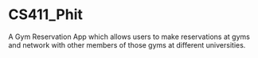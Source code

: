# CS411_Phit

A Gym Reservation App which allows users to make reservations at gyms and network with other members of those gyms at different universities.
